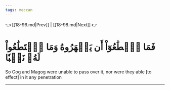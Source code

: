 ```yaml
---
tags: meccan
---
```


👈 [[18-96.md|Prev]] | [[18-98.md|Next]] 👉

# فَمَا ٱسۡطَٰعُوٓاْ أَن يَظۡهَرُوهُ وَمَا ٱسۡتَطَٰعُواْ لَهُۥ نَقۡبٗا

So Gog and Magog were unable to pass over it, nor were they able [to effect] in it any penetration

---

